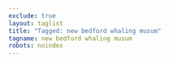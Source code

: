 ```yaml
---
exclude: true
layout: taglist
title: "Tagged: new bedford whaling musum"
tagname: new bedford whaling musum
robots: noindex
---
```

